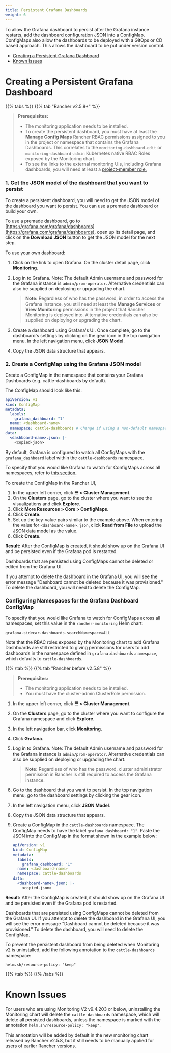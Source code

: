 ```yaml
---
title: Persistent Grafana Dashboards
weight: 6
---
```


To allow the Grafana dashboard to persist after the Grafana instance restarts, add the dashboard configuration JSON into a ConfigMap. ConfigMaps also allow the dashboards to be deployed with a GitOps or CD based approach. This allows the dashboard to be put under version control.

- [Creating a Persistent Grafana Dashboard](#creating-a-persistent-grafana-dashboard)
- [Known Issues](#known-issues)

# Creating a Persistent Grafana Dashboard

{{% tabs %}}
{{% tab "Rancher v2.5.8+" %}}

> **Prerequisites:**
> 
> - The monitoring application needs to be installed.
> - To create the persistent dashboard, you must have at least the **Manage Config Maps** Rancher RBAC permissions assigned to you in the project or namespace that contains the Grafana Dashboards. This correlates to the `monitoring-dashboard-edit` or `monitoring-dashboard-admin` Kubernetes native RBAC Roles exposed by the Monitoring chart.
> - To see the links to the external monitoring UIs, including Grafana dashboards, you will need at least a [project-member role.](https://rancher.com/docs/rancher/v2.6/en/monitoring-alerting/rbac/#users-with-rancher-cluster-manager-based-permissions)

### 1. Get the JSON model of the dashboard that you want to persist

To create a persistent dashboard, you will need to get the JSON model of the dashboard you want to persist. You can use a premade dashboard or build your own.

To use a premade dashboard, go to [https://grafana.com/grafana/dashboards](https://grafana.com/grafana/dashboards), open up its detail page, and click on the **Download JSON** button to get the JSON model for the next step.

To use your own dashboard:

1. Click on the link to open Grafana. On the cluster detail page, click **Monitoring**.
1. Log in to Grafana. Note: The default Admin username and password for the Grafana instance is `admin/prom-operator`. Alternative credentials can also be supplied on deploying or upgrading the chart.

    > **Note:** Regardless of who has the password, in order to access the Grafana instance, you still need at least the <b>Manage Services</b> or <b>View Monitoring</b> permissions in the project that Rancher Monitoring is deployed into. Alternative credentials can also be supplied on deploying or upgrading the chart.
1. Create a dashboard using Grafana's UI. Once complete, go to the dashboard's settings by clicking on the gear icon in the top navigation menu. In the left navigation menu, click **JSON Model**.
1. Copy the JSON data structure that appears.

### 2. Create a ConfigMap using the Grafana JSON model

Create a ConfigMap in the namespace that contains your Grafana Dashboards (e.g. cattle-dashboards by default). 

The ConfigMap should look like this:

```yaml
apiVersion: v1
kind: ConfigMap
metadata:
  labels:
    grafana_dashboard: "1"
  name: <dashboard-name>
  namespace: cattle-dashboards # Change if using a non-default namespace
data:
  <dashboard-name>.json: |-
    <copied-json>
```

By default, Grafana is configured to watch all ConfigMaps with the `grafana_dashboard` label within the `cattle-dashboards` namespace.

To specify that you would like Grafana to watch for ConfigMaps across all namespaces, refer to [this section.](#configuring-namespaces-for-the-grafana-dashboard-configmap)

To create the ConfigMap in the Rancher UI,

1. In the upper left corner, click **☰ > Cluster Management**.
1. On the **Clusters** page, go to the cluster where you want to see the visualizations and click **Explore**.
1. Click **More Resources > Core > ConfigMaps**.
1. Click **Create**.
1. Set up the key-value pairs similar to the example above. When entering the value for `<dashboard-name>.json`, click **Read from File** to upload the JSON data model as the value.
1. Click **Create**.

**Result:** After the ConfigMap is created, it should show up on the Grafana UI and be persisted even if the Grafana pod is restarted.

Dashboards that are persisted using ConfigMaps cannot be deleted or edited from the Grafana UI.

If you attempt to delete the dashboard in the Grafana UI, you will see the error message "Dashboard cannot be deleted because it was provisioned." To delete the dashboard, you will need to delete the ConfigMap.

### Configuring Namespaces for the Grafana Dashboard ConfigMap

To specify that you would like Grafana to watch for ConfigMaps across all namespaces, set this value in the `rancher-monitoring` Helm chart:

```
grafana.sidecar.dashboards.searchNamespace=ALL
```

Note that the RBAC roles exposed by the Monitoring chart to add Grafana Dashboards are still restricted to giving permissions for users to add dashboards in the namespace defined in `grafana.dashboards.namespace`, which defaults to `cattle-dashboards`.

{{% /tab %}}
{{% tab "Rancher before v2.5.8" %}}
> **Prerequisites:**
> 
> - The monitoring application needs to be installed.
> - You must have the cluster-admin ClusterRole permission.

1. In the upper left corner, click **☰ > Cluster Management**.
1. On the **Clusters** page, go to the cluster where you want to configure the Grafana namespace and click **Explore**.
1. In the left navigation bar, click **Monitoring**.
1. Click **Grafana**.
1. Log in to Grafana. Note: The default Admin username and password for the Grafana instance is `admin/prom-operator`. Alternative credentials can also be supplied on deploying or upgrading the chart.

    > **Note:** Regardless of who has the password, cluster administrator permission in Rancher is still required to access the Grafana instance.
1. Go to the dashboard that you want to persist. In the top navigation menu, go to the dashboard settings by clicking the gear icon.
1. In the left navigation menu, click **JSON Model**.
1. Copy the JSON data structure that appears.
1. Create a ConfigMap in the `cattle-dashboards` namespace. The ConfigMap needs to have the label `grafana_dashboard: "1"`. Paste the JSON into the ConfigMap in the format shown in the example below:

    ```yaml
    apiVersion: v1
    kind: ConfigMap
    metadata:
      labels:
        grafana_dashboard: "1"
      name: <dashboard-name>
      namespace: cattle-dashboards
    data:
      <dashboard-name>.json: |-
        <copied-json>
	```

**Result:** After the ConfigMap is created, it should show up on the Grafana UI and be persisted even if the Grafana pod is restarted.

Dashboards that are persisted using ConfigMaps cannot be deleted from the Grafana UI. If you attempt to delete the dashboard in the Grafana UI, you will see the error message "Dashboard cannot be deleted because it was provisioned." To delete the dashboard, you will need to delete the ConfigMap.

To prevent the persistent dashboard from being deleted when Monitoring v2 is uninstalled, add the following annotation to the `cattle-dashboards` namespace:

```
helm.sh/resource-policy: "keep"
```

{{% /tab %}}
{{% /tabs %}}

# Known Issues

For users who are using Monitoring V2 v9.4.203 or below, uninstalling the Monitoring chart will delete the `cattle-dashboards` namespace, which will delete all persisted dashboards, unless the namespace is marked with the annotation `helm.sh/resource-policy: "keep"`.

This annotation will be added by default in the new monitoring chart released by Rancher v2.5.8, but it still needs to be manually applied for users of earlier Rancher versions.
